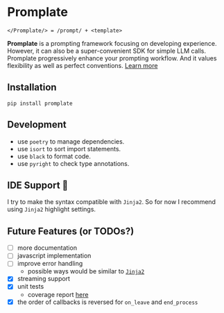 # Promplate

```text
</Promplate/> = /prompt/ + <template>
```

**Promplate** is a prompting framework focusing on developing experience. However, it can also be a super-convenient SDK for simple LLM calls. Promplate progressively enhance your prompting workflow. And it values flexibility as well as perfect conventions. [Learn more](https://docs.promplate.dev/py)

## Installation

```shell
pip install promplate
```

## Development

- use `poetry` to manage dependencies.
- use `isort` to sort import statements.
- use `black` to format code.
- use `pyright` to check type annotations.

## IDE Support 🌹

I try to make the syntax compatible with `Jinja2`. So for now I recommend using `Jinja2` highlight settings.

## Future Features (or TODOs?)

- [ ] more documentation
- [ ] javascript implementation
- [ ] improve error handling
  - possible ways would be similar to [`Jinja2`](https://github.com/pallets/jinja/blob/main/src/jinja2/debug.py)
- [x] streaming support
- [x] unit tests
  - coverage report [here](https://promplate-python-coverage.onrender.com/)
- [x] the order of callbacks is reversed for `on_leave` and `end_process`
